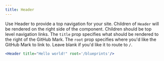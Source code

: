 ```yaml
---
title: Header
---
```


Use Header to provide a top navigation for your site. Children of `Header` will be rendered on the right side of the component. Children should be top level navigation links. The `title` prop specifies what should be rendered to the right of the GitHub Mark. The `root` prop specifies where you'd like the GitHub Mark to link to. Leave blank if you'd like it to route to `/`.
```.jsx
<Header title="Hello world!" root='/blueprints'/>
```
